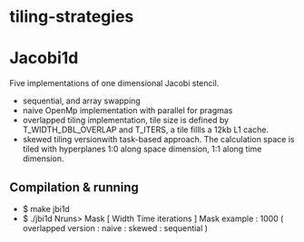 # tiling-strategies

# Jacobi1d

Five implementations of one dimensional Jacobi stencil.
- sequential, and array swapping
- naive OpenMp implementation with parallel for pragmas
- overlapped tiling implementation, tile size is defined by T_WIDTH_DBL_OVERLAP and T_ITERS, a tile fillls a 12kb L1 cache.
- skewed tiling versionwith task-based approach. The calculation space is tiled with hyperplanes 1:0 along space dimension, 1:1 along time dimension.

## Compilation & running 
  * $ make jbi1d
  * $ ./jbi1d Nruns> Mask [ Width Time iterations ]
  Mask example : 1000 ( overlapped version : naive : skewed : sequential )